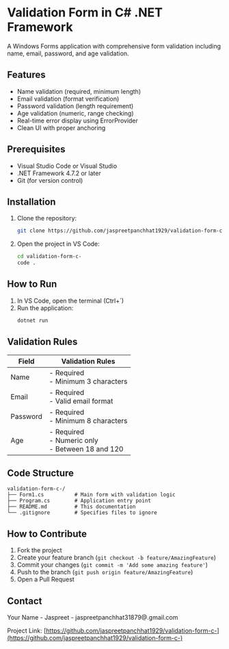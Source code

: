 # Validation Form in C# .NET Framework

A Windows Forms application with comprehensive form validation including name, email, password, and age validation.


## Features

- Name validation (required, minimum length)
- Email validation (format verification)
- Password validation (length requirement)
- Age validation (numeric, range checking)
- Real-time error display using ErrorProvider
- Clean UI with proper anchoring

## Prerequisites

- Visual Studio Code or Visual Studio
- .NET Framework 4.7.2 or later
- Git (for version control)

## Installation

1. Clone the repository:
   ```bash
   git clone https://github.com/jaspreetpanchhat1929/validation-form-c-.git
   ```
2. Open the project in VS Code:
   ```bash
   cd validation-form-c-
   code .
   ```

## How to Run

1. In VS Code, open the terminal (Ctrl+`)
2. Run the application:
   ```bash
   dotnet run
   ```

## Validation Rules

| Field    | Validation Rules |
|----------|------------------|
| Name     | - Required<br>- Minimum 3 characters |
| Email    | - Required<br>- Valid email format |
| Password | - Required<br>- Minimum 8 characters |
| Age      | - Required<br>- Numeric only<br>- Between 18 and 120 |

## Code Structure

```
validation-form-c-/
├── Form1.cs          # Main form with validation logic
├── Program.cs        # Application entry point
├── README.md         # This documentation
└── .gitignore        # Specifies files to ignore
```

## How to Contribute

1. Fork the project
2. Create your feature branch (`git checkout -b feature/AmazingFeature`)
3. Commit your changes (`git commit -m 'Add some amazing feature'`)
4. Push to the branch (`git push origin feature/AmazingFeature`)
5. Open a Pull Request

## Contact

Your Name - Jaspreet - jaspreetpanchhat31879@.gmail.com

Project Link: [https://github.com/jaspreetpanchhat1929/validation-form-c-](https://github.com/jaspreetpanchhat1929/validation-form-c-)
